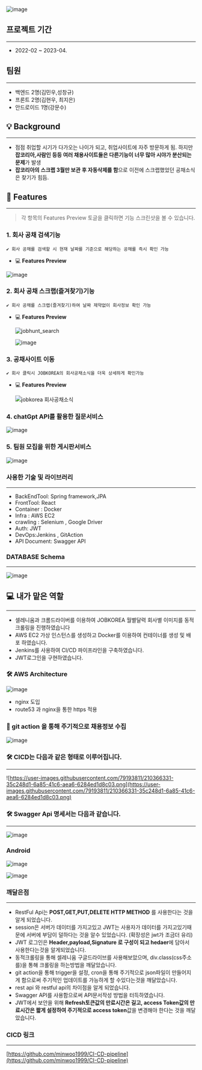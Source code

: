 ![image](https://user-images.githubusercontent.com/79193811/224291245-5a19eb86-4d94-4db3-ab8d-fdcfb048b262.png)


## 프로젝트 기간

---

- 2022-02 ~ 2023-04.

## 팀원

---

- 백엔드 2명(김민우,성창규)
- 프론트 2명(김현우, 최지은)
- 안드로이드 1명(강문수)

## 💡 Background

---

- 점점 취업할 시기가 다가오는 나이가 되고, 취업사이트에 자주 방문하게 됨. 하지만 **잡코리아,사람인 등등 여러 채용사이트들은 다른기능이 너무 많아 시야가 분산되는 문제**가 발생
- **잡코리아의 스크랩 3월만 보관 후 자동삭제를 함**으로 이전에 스크랩했었던 공채소식은 찾기가 힘듬.

## 📝 Features

---

> 각 항목의 Features Preview 토글을 클릭하면 기능 스크린샷을 볼 수 있습니다.
> 

### 1.  회사 공채 검색기능

```
✔️ 회사 공채를 검색할 시 현재 날짜를 기준으로 해당하는 공채를 즉시 확인 가능
```

- 💻 **Features Preview**
    
![image](https://github.com/minwoo1999/JOBHUNT_JPA/assets/79193811/8715a043-8b47-4299-b0d3-0baf6272aa27)


    

### 2.  회사 공채 스크랩(즐겨찾기)기능

```
✔️ 회사 공채를 스크랩(즐겨찾기)하여 날짜 제약없이 회사정보 확인 가능
```

- 💻 **Features Preview**
    
   ![jobhunt_search](https://user-images.githubusercontent.com/79193811/224291805-98d758f4-8cc2-4660-9dc2-109827ba8803.PNG)
   
   ![image](https://github.com/minwoo1999/JOBHUNT_JPA/assets/79193811/6bfcabb6-7bb5-41a9-b86d-ceab1de35e02)


### 3.  공채사이트 이동

```
✔️ 회사 클릭시 JOBKOREA의 회사공채소식을 더욱 상세하게 확인가능 
```

- 💻 **Features Preview**
    
   ![jobkorea 회사공채소식](https://user-images.githubusercontent.com/79193811/224291819-aa8b3ecc-b927-4e94-915d-034435acfd61.PNG)
   
### 4. chatGpt API를 활용한 질문서비스

![image](https://github.com/minwoo1999/JOBHUNT_JPA/assets/79193811/1660f946-a4d5-4c2f-aa2a-673f1681f414)

### 5. 팀원 모집을 위한 게시판서비스

![image](https://github.com/minwoo1999/JOBHUNT_JPA/assets/79193811/f9a65494-ef92-40f5-a32b-c380fcb7ff5d)


    

### 사용한 기술 및 라이브러리

---

- BackEndTool: Spring framework,JPA
- FrontTool: React
- Container : Docker
- Infra : AWS EC2
- crawling : Selenium , Google Driver
- Auth: JWT
- DevOps:Jenkins , GitAction
- API Document: Swagger API

### DATABASE S**chema**

---
![image](https://github.com/minwoo1999/JOBHUNT_JPA/assets/79193811/6c046b22-5abf-4398-986a-345fd26be880)


## 💻 내가 맡은 역할

---

- 셀레니움과 크롬드라이버를 이용하여 JOBKOREA 월별달력 회사별 이미지를 동적크롤링을 진행하였습니다
- AWS EC2 가상 인스턴스를 생성하고 Docker를 이용하여 컨테이너를 생성 및 배포 하였습니다.
- Jenkins를 사용하여 CI/CD 파이프라인을 구축하였습니다.
- JWT로그인을 구현하였습니다.

### 🛠️ AWS Architecture

![image](https://user-images.githubusercontent.com/79193811/224347111-58d01daf-edad-4d6d-8eaf-9cfdb3aea7ed.png)

- nginx 도입
- route53 과 nginx을 통한 https 적용


### 📝 git action 을 통해 주기적으로 채용정보 수집

![image](https://github.com/minwoo1999/JOBHUNT_JPA/assets/79193811/8f8d12cf-f38c-47cf-86f6-fade36f2ed93)




### 🛠️ CICD는 다음과 같은 형태로 이루어집니다.

---

![https://user-images.githubusercontent.com/79193811/210366331-35c248d1-6a85-41c6-aea6-6284ed1d8c03.png](https://user-images.githubusercontent.com/79193811/210366331-35c248d1-6a85-41c6-aea6-6284ed1d8c03.png)

### 🛠️ Swagger Api 명세서는 다음과 같습니다.

---

![image](https://user-images.githubusercontent.com/79193811/224291341-95732d30-8451-4223-b2cf-b13d3afda83e.png)

### Android

![image](https://github.com/minwoo1999/JOBHUNT_JPA/assets/79193811/93e03074-9089-452a-a266-72b5977b7305)

![image](https://github.com/minwoo1999/JOBHUNT_JPA/assets/79193811/3ce73629-a045-4873-8c98-e1f1e7136c6d)




### 깨달은점

---

- RestFul Api는 **POST,GET,PUT,DELETE HTTP METHOD** 를 사용한다는 것을 알게 되었습니다.
- session은 서버가 데이터를 가지고있고 JWT는 사용자가 데이터를 가지고있기때문에 서버에 부담이 덜하다는 것을 알수 있었습니다. (확장성은 jwt가 조금더 유리)
- JWT 로그인은 **Header,payload,Signature 로 구성이 되고 hedaer**에 담아서 사용한다는것을 알게되었습니다.
- 동적크롤링을 통해 셀레니움 구글드라이브를 사용해보았으며, div.class(css주소를)을 통해 크롤링을 하는방법을 깨달았습니다.
- git action을 통해 trigger을 설정, cron을 통해 주기적으로 json파일이 만들어지게 함으로써 주기적인 업데이트를 가능하게 할 수있다는것을 깨달았습니다.
- rest api 와 restful api의 차이점을 알게 되었습니다.
- Swagger API를 사용함으로써 API문서작성 방법을 터득하였습니다.
- JWT에서 보안을 위해 **Refresh토큰값의 만료시간은 길고, access Token값의 만료시간은 짧게 설정하여 주기적으로 access token**값을 변경해야 한다는 것을 깨달았습니다.


### CICD 링크

---

[https://github.com/minwoo1999/CI-CD-pipeline](https://github.com/minwoo1999/CI-CD-pipeline)


